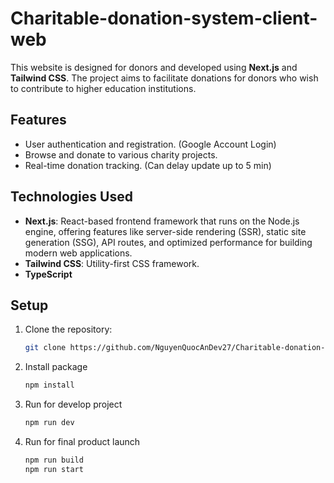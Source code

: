 # Charitable-donation-system-client-web

This website is designed for donors and developed using **Next.js** and **Tailwind CSS**. The project aims to facilitate donations for donors who wish to contribute to higher education institutions.

## Features

- User authentication and registration. (Google Account Login)
- Browse and donate to various charity projects.
- Real-time donation tracking. (Can delay update up to 5 min)

## Technologies Used

- **Next.js**: React-based frontend framework that runs on the Node.js engine, offering features like server-side rendering (SSR), static site generation (SSG), API routes, and optimized performance for building modern web applications.
- **Tailwind CSS**: Utility-first CSS framework.
- **TypeScript**

## Setup

1. Clone the repository:
   ```bash
   git clone https://github.com/NguyenQuocAnDev27/Charitable-donation-system-client-web.git

2. Install package
   ```bash
   npm install

3. Run for develop project
   ```bash
   npm run dev
   ```
4. Run for final product launch
   ```bash
   npm run build
   npm run start
   ```
